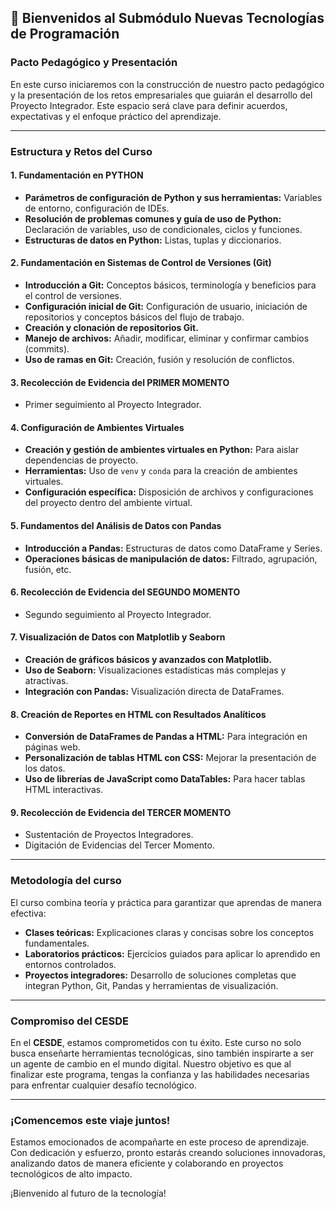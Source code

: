 ## 🚀 **Bienvenidos al Submódulo Nuevas Tecnologías de Programación**

### **Pacto Pedagógico y Presentación**
En este curso iniciaremos con la construcción de nuestro pacto pedagógico y la presentación de los retos empresariales que guiarán el desarrollo del Proyecto Integrador. Este espacio será clave para definir acuerdos, expectativas y el enfoque práctico del aprendizaje.

---

### **Estructura y Retos del Curso**

#### **1. Fundamentación en PYTHON**
- **Parámetros de configuración de Python y sus herramientas:** Variables de entorno, configuración de IDEs.
- **Resolución de problemas comunes y guía de uso de Python:** Declaración de variables, uso de condicionales, ciclos y funciones.
- **Estructuras de datos en Python:** Listas, tuplas y diccionarios.

#### **2. Fundamentación en Sistemas de Control de Versiones (Git)**
- **Introducción a Git:** Conceptos básicos, terminología y beneficios para el control de versiones.
- **Configuración inicial de Git:** Configuración de usuario, iniciación de repositorios y conceptos básicos del flujo de trabajo.
- **Creación y clonación de repositorios Git.**
- **Manejo de archivos:** Añadir, modificar, eliminar y confirmar cambios (commits).
- **Uso de ramas en Git:** Creación, fusión y resolución de conflictos.

#### **3. Recolección de Evidencia del PRIMER MOMENTO**
- Primer seguimiento al Proyecto Integrador.

#### **4. Configuración de Ambientes Virtuales**
- **Creación y gestión de ambientes virtuales en Python:** Para aislar dependencias de proyecto.
- **Herramientas:** Uso de `venv` y `conda` para la creación de ambientes virtuales.
- **Configuración específica:** Disposición de archivos y configuraciones del proyecto dentro del ambiente virtual.

#### **5. Fundamentos del Análisis de Datos con Pandas**
- **Introducción a Pandas:** Estructuras de datos como DataFrame y Series.
- **Operaciones básicas de manipulación de datos:** Filtrado, agrupación, fusión, etc.

#### **6. Recolección de Evidencia del SEGUNDO MOMENTO**
- Segundo seguimiento al Proyecto Integrador.

#### **7. Visualización de Datos con Matplotlib y Seaborn**
- **Creación de gráficos básicos y avanzados con Matplotlib.**
- **Uso de Seaborn:** Visualizaciones estadísticas más complejas y atractivas.
- **Integración con Pandas:** Visualización directa de DataFrames.

#### **8. Creación de Reportes en HTML con Resultados Analíticos**
- **Conversión de DataFrames de Pandas a HTML:** Para integración en páginas web.
- **Personalización de tablas HTML con CSS:** Mejorar la presentación de los datos.
- **Uso de librerías de JavaScript como DataTables:** Para hacer tablas HTML interactivas.

#### **9. Recolección de Evidencia del TERCER MOMENTO**
- Sustentación de Proyectos Integradores.
- Digitación de Evidencias del Tercer Momento.

---

### **Metodología del curso**
El curso combina teoría y práctica para garantizar que aprendas de manera efectiva:

- **Clases teóricas:** Explicaciones claras y concisas sobre los conceptos fundamentales.
- **Laboratorios prácticos:** Ejercicios guiados para aplicar lo aprendido en entornos controlados.
- **Proyectos integradores:** Desarrollo de soluciones completas que integran Python, Git, Pandas y herramientas de visualización.

---

### **Compromiso del CESDE**
En el **CESDE**, estamos comprometidos con tu éxito. Este curso no solo busca enseñarte herramientas tecnológicas, sino también inspirarte a ser un agente de cambio en el mundo digital. Nuestro objetivo es que al finalizar este programa, tengas la confianza y las habilidades necesarias para enfrentar cualquier desafío tecnológico.

---

### **¡Comencemos este viaje juntos!**
Estamos emocionados de acompañarte en este proceso de aprendizaje. Con dedicación y esfuerzo, pronto estarás creando soluciones innovadoras, analizando datos de manera eficiente y colaborando en proyectos tecnológicos de alto impacto.

¡Bienvenido al futuro de la tecnología!


